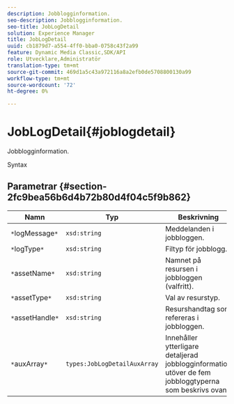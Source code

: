 ```yaml
---
description: Jobblogginformation.
seo-description: Jobblogginformation.
seo-title: JobLogDetail
solution: Experience Manager
title: JobLogDetail
uuid: cb1879d7-a554-4ff0-bba0-0758c43f2a99
feature: Dynamic Media Classic,SDK/API
role: Utvecklare,Administratör
translation-type: tm+mt
source-git-commit: 469d1a5c43a972116a8a2efb0de5708800130a99
workflow-type: tm+mt
source-wordcount: '72'
ht-degree: 0%

---
```



# JobLogDetail{#joblogdetail}

Jobblogginformation.

Syntax

## Parametrar {#section-2fc9bea56b6d4b72b80d4f04c5f9b862}

| Namn | Typ | Beskrivning |
|---|---|---|
| `*`logMessage`*` | `xsd:string` | Meddelanden i jobbloggen. |
| `*`logType`*` | `xsd:string` | Filtyp för jobblogg. |
| `*`assetName`*` | `xsd:string` | Namnet på resursen i jobbloggen (valfritt). |
| `*`assetType`*` | `xsd:string` | Val av resurstyp. |
| `*`assetHandle`*` | `xsd:string` | Resurshandtag som refereras i jobbloggen. |
| `*`auxArray`*` | `types:JobLogDetailAuxArray` | Innehåller ytterligare detaljerad jobblogginformation utöver de fem jobbloggtyperna som beskrivs ovan. |

